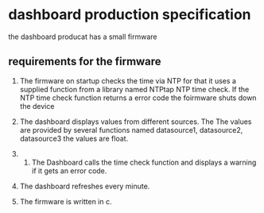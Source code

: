 # dashboard production specification

the dashboard producat has a small firmware 

## requirements for the firmware
1. The firmware on startup checks the time via NTP for that it uses a supplied function from a library named NTPtap NTP time check. If the NTP time check function returns a error code the foirmware shuts down the device

2. The dashboard displays values from different sources. The The values are provided by several functions named datasource1, datasource2, datasource3 the values are float.

2. 1. The Dashboard calls the time check function and displays a warning if it gets an error code.

3. The dashboard refreshes every minute.

4. The firmware is written in c.